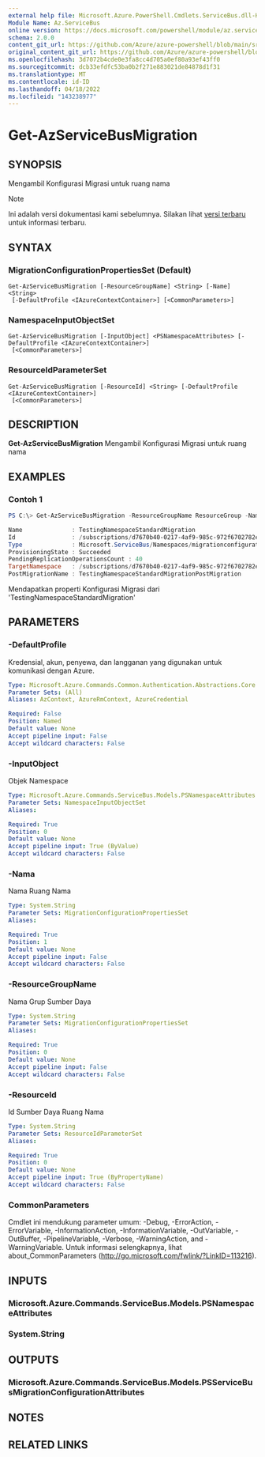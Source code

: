```yaml
---
external help file: Microsoft.Azure.PowerShell.Cmdlets.ServiceBus.dll-Help.xml
Module Name: Az.ServiceBus
online version: https://docs.microsoft.com/powershell/module/az.servicebus/get-azservicebusmigration
schema: 2.0.0
content_git_url: https://github.com/Azure/azure-powershell/blob/main/src/ServiceBus/ServiceBus/help/Get-AzServiceBusMigration.md
original_content_git_url: https://github.com/Azure/azure-powershell/blob/main/src/ServiceBus/ServiceBus/help/Get-AzServiceBusMigration.md
ms.openlocfilehash: 3d7072b4cde0e3fa8cc4d705a0ef80a93ef43ff0
ms.sourcegitcommit: dcb33efdfc53ba0b2f271e883021de84878d1f31
ms.translationtype: MT
ms.contentlocale: id-ID
ms.lasthandoff: 04/18/2022
ms.locfileid: "143238977"
---
```

# Get-AzServiceBusMigration

## SYNOPSIS
Mengambil Konfigurasi Migrasi untuk ruang nama

> [!NOTE]
>Ini adalah versi dokumentasi kami sebelumnya. Silakan lihat [versi terbaru](/powershell/module/az.servicebus/get-azservicebusmigration) untuk informasi terbaru.

## SYNTAX

### MigrationConfigurationPropertiesSet (Default)
```
Get-AzServiceBusMigration [-ResourceGroupName] <String> [-Name] <String>
 [-DefaultProfile <IAzureContextContainer>] [<CommonParameters>]
```

### NamespaceInputObjectSet
```
Get-AzServiceBusMigration [-InputObject] <PSNamespaceAttributes> [-DefaultProfile <IAzureContextContainer>]
 [<CommonParameters>]
```

### ResourceIdParameterSet
```
Get-AzServiceBusMigration [-ResourceId] <String> [-DefaultProfile <IAzureContextContainer>]
 [<CommonParameters>]
```

## DESCRIPTION
**Get-AzServiceBusMigration** Mengambil Konfigurasi Migrasi untuk ruang nama

## EXAMPLES

### Contoh 1
```powershell
PS C:\> Get-AzServiceBusMigration -ResourceGroupName ResourceGroup -Name TestingNamespaceStandardMigration

Name              : TestingNamespaceStandardMigration
Id                : /subscriptions/d7670b40-0217-4af9-985c-972f6702782e/resourceGroups/ResourceGroup/providers/Microsoft.ServiceBus/namespaces/TestingNamespaceStandardMigration/migrationConfigurations/$default
Type              : Microsoft.ServiceBus/Namespaces/migrationconfigurations
ProvisioningState : Succeeded
PendingReplicationOperationsCount : 40
TargetNamespace   : /subscriptions/d7670b40-0217-4af9-985c-972f6702782e/resourceGroups/ResourceGroup/providers/Microsoft.ServiceBus/namespaces/TestingNamespacePremiumMigration
PostMigrationName : TestingNamespaceStandardMigrationPostMigration
```

Mendapatkan properti Konfigurasi Migrasi dari 'TestingNamespaceStandardMigration'

## PARAMETERS

### -DefaultProfile
Kredensial, akun, penyewa, dan langganan yang digunakan untuk komunikasi dengan Azure.

```yaml
Type: Microsoft.Azure.Commands.Common.Authentication.Abstractions.Core.IAzureContextContainer
Parameter Sets: (All)
Aliases: AzContext, AzureRmContext, AzureCredential

Required: False
Position: Named
Default value: None
Accept pipeline input: False
Accept wildcard characters: False
```

### -InputObject
Objek Namespace

```yaml
Type: Microsoft.Azure.Commands.ServiceBus.Models.PSNamespaceAttributes
Parameter Sets: NamespaceInputObjectSet
Aliases:

Required: True
Position: 0
Default value: None
Accept pipeline input: True (ByValue)
Accept wildcard characters: False
```

### -Nama
Nama Ruang Nama

```yaml
Type: System.String
Parameter Sets: MigrationConfigurationPropertiesSet
Aliases:

Required: True
Position: 1
Default value: None
Accept pipeline input: False
Accept wildcard characters: False
```

### -ResourceGroupName
Nama Grup Sumber Daya

```yaml
Type: System.String
Parameter Sets: MigrationConfigurationPropertiesSet
Aliases:

Required: True
Position: 0
Default value: None
Accept pipeline input: False
Accept wildcard characters: False
```

### -ResourceId
Id Sumber Daya Ruang Nama

```yaml
Type: System.String
Parameter Sets: ResourceIdParameterSet
Aliases:

Required: True
Position: 0
Default value: None
Accept pipeline input: True (ByPropertyName)
Accept wildcard characters: False
```

### CommonParameters
Cmdlet ini mendukung parameter umum: -Debug, -ErrorAction, -ErrorVariable, -InformationAction, -InformationVariable, -OutVariable, -OutBuffer, -PipelineVariable, -Verbose, -WarningAction, and -WarningVariable. Untuk informasi selengkapnya, lihat about_CommonParameters (http://go.microsoft.com/fwlink/?LinkID=113216).

## INPUTS

### Microsoft.Azure.Commands.ServiceBus.Models.PSNamespaceAttributes

### System.String

## OUTPUTS

### Microsoft.Azure.Commands.ServiceBus.Models.PSServiceBusMigrationConfigurationAttributes

## NOTES

## RELATED LINKS
